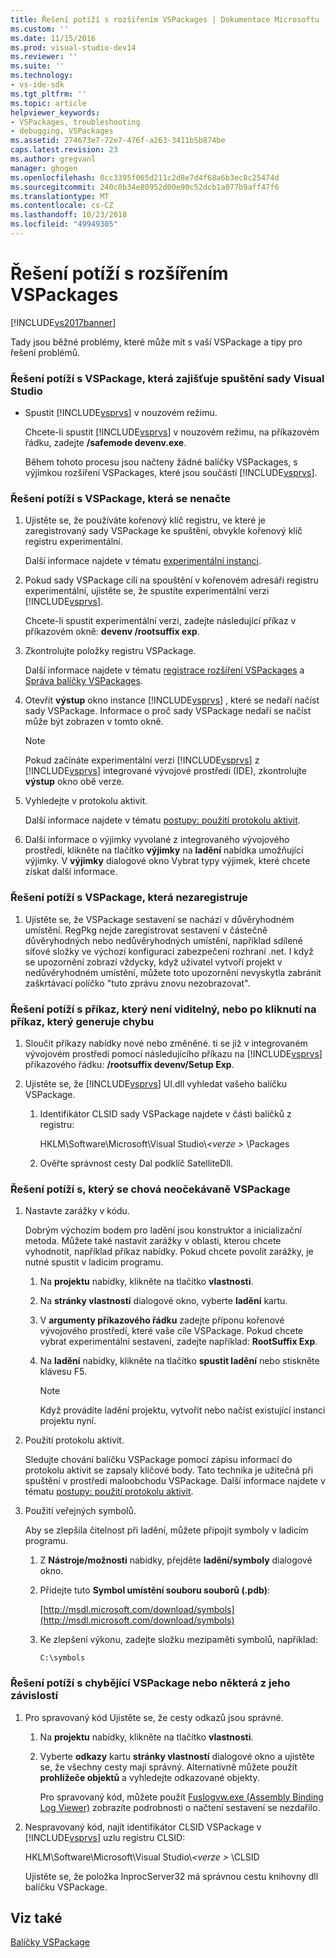 ```yaml
---
title: Řešení potíží s rozšířením VSPackages | Dokumentace Microsoftu
ms.custom: ''
ms.date: 11/15/2016
ms.prod: visual-studio-dev14
ms.reviewer: ''
ms.suite: ''
ms.technology:
- vs-ide-sdk
ms.tgt_pltfrm: ''
ms.topic: article
helpviewer_keywords:
- VSPackages, troubleshooting
- debugging, VSPackages
ms.assetid: 274673e7-72e7-476f-a263-3411b5b874be
caps.latest.revision: 23
ms.author: gregvanl
manager: ghogen
ms.openlocfilehash: 0cc3395f065d211c2d8e7d4f68a6b3ec8c25474d
ms.sourcegitcommit: 240c8b34e80952d00e90c52dcb1a077b9aff47f6
ms.translationtype: MT
ms.contentlocale: cs-CZ
ms.lasthandoff: 10/23/2018
ms.locfileid: "49949305"
---
```

# <a name="troubleshooting-vspackages"></a>Řešení potíží s rozšířením VSPackages
[!INCLUDE[vs2017banner](../includes/vs2017banner.md)]

Tady jsou běžné problémy, které může mít s vaší VSPackage a tipy pro řešení problémů.  
  
### <a name="to-troubleshoot-a-vspackage-that-keeps-visual-studio-from-starting"></a>Řešení potíží s VSPackage, která zajišťuje spuštění sady Visual Studio  
  
-   Spustit [!INCLUDE[vsprvs](../includes/vsprvs-md.md)] v nouzovém režimu.  
  
     Chcete-li spustit [!INCLUDE[vsprvs](../includes/vsprvs-md.md)] v nouzovém režimu, na příkazovém řádku, zadejte **/safemode devenv.exe**.  
  
     Během tohoto procesu jsou načteny žádné balíčky VSPackages, s výjimkou rozšíření VSPackages, které jsou součástí [!INCLUDE[vsprvs](../includes/vsprvs-md.md)].  
  
### <a name="to-troubleshoot-a-vspackage-that-does-not-load"></a>Řešení potíží s VSPackage, která se nenačte  
  
1.  Ujistěte se, že používáte kořenový klíč registru, ve které je zaregistrovaný sady VSPackage ke spuštění, obvykle kořenový klíč registru experimentální.  
  
     Další informace najdete v tématu [experimentální instanci](../extensibility/the-experimental-instance.md).  
  
2.  Pokud sady VSPackage cílí na spouštění v kořenovém adresáři registru experimentální, ujistěte se, že spustíte experimentální verzi [!INCLUDE[vsprvs](../includes/vsprvs-md.md)].  
  
     Chcete-li spustit experimentální verzi, zadejte následující příkaz v příkazovém okně: **devenv /rootsuffix exp**.  
  
3.  Zkontrolujte položky registru VSPackage.  
  
     Další informace najdete v tématu [registrace rozšíření VSPackages](http://msdn.microsoft.com/en-us/31e6050f-1457-4849-944a-a3c36b76f3dd) a [Správa balíčky VSPackages](../extensibility/managing-vspackages.md).  
  
4.  Otevřít **výstup** okno instance [!INCLUDE[vsprvs](../includes/vsprvs-md.md)] , které se nedaří načíst sady VSPackage. Informace o proč sady VSPackage nedaří se načíst může být zobrazen v tomto okně.  
  
    > [!NOTE]
    >  Pokud začínáte experimentální verzi [!INCLUDE[vsprvs](../includes/vsprvs-md.md)] z [!INCLUDE[vsprvs](../includes/vsprvs-md.md)] integrované vývojové prostředí (IDE), zkontrolujte **výstup** okno obě verze.  
  
5.  Vyhledejte v protokolu aktivit.  
  
     Další informace najdete v tématu [postupy: použití protokolu aktivit](../extensibility/how-to-use-the-activity-log.md).  
  
6.  Další informace o výjimky vyvolané z integrovaného vývojového prostředí, klikněte na tlačítko **výjimky** na **ladění** nabídka umožňující výjimky. V **výjimky** dialogové okno Vybrat typy výjimek, které chcete získat další informace.  
  
### <a name="to-troubleshoot-a-vspackage-that-does-not-register"></a>Řešení potíží s VSPackage, která nezaregistruje  
  
1.  Ujistěte se, že VSPackage sestavení se nachází v důvěryhodném umístění. RegPkg nejde zaregistrovat sestavení v částečně důvěryhodných nebo nedůvěryhodných umístění, například sdílené síťové složky ve výchozí konfiguraci zabezpečení rozhraní .net. I když se upozornění zobrazí vždycky, když uživatel vytvoří projekt v nedůvěryhodném umístění, můžete toto upozornění nevyskytla zabránit zaškrtávací políčko "tuto zprávu znovu nezobrazovat".  
  
### <a name="to-troubleshoot-a-command-that-is-not-visible-or-that-generates-an-error-when-you-click-a-command"></a>Řešení potíží s příkaz, který není viditelný, nebo po kliknutí na příkaz, který generuje chybu  
  
1.  Sloučit příkazy nabídky nové nebo změněné. ti se již v integrovaném vývojovém prostředí pomocí následujícího příkazu na [!INCLUDE[vsprvs](../includes/vsprvs-md.md)] příkazového řádku: **/rootsuffix devenv/Setup Exp**.  
  
2.  Ujistěte se, že [!INCLUDE[vsprvs](../includes/vsprvs-md.md)] UI.dll vyhledat vašeho balíčku VSPackage.  
  
    1.  Identifikátor CLSID sady VSPackage najdete v části balíčků z registru:  
  
         HKLM\Software\Microsoft\Visual Studio\\*\<verze >* \Packages  
  
    2.  Ověřte správnost cesty Dal podklíč SatelliteDll.  
  
### <a name="to-troubleshoot-a-vspackage-that-behaves-unexpectedly"></a>Řešení potíží s, který se chová neočekávaně VSPackage  
  
1.  Nastavte zarážky v kódu.  
  
     Dobrým výchozím bodem pro ladění jsou konstruktor a inicializační metoda. Můžete také nastavit zarážky v oblasti, kterou chcete vyhodnotit, například příkaz nabídky. Pokud chcete povolit zarážky, je nutné spustit v ladicím programu.  
  
    1.  Na **projektu** nabídky, klikněte na tlačítko **vlastnosti**.  
  
    2.  Na **stránky vlastností** dialogové okno, vyberte **ladění** kartu.  
  
    3.  V **argumenty příkazového řádku** zadejte příponu kořenové vývojového prostředí, které vaše cíle VSPackage. Pokud chcete vybrat experimentální sestavení, zadejte například: **RootSuffix Exp**.  
  
    4.  Na **ladění** nabídky, klikněte na tlačítko **spustit ladění** nebo stiskněte klávesu F5.  
  
        > [!NOTE]
        >  Když provádíte ladění projektu, vytvořit nebo načíst existující instanci projektu nyní.  
  
2.  Použití protokolu aktivit.  
  
     Sledujte chování balíčku VSPackage pomocí zápisu informací do protokolu aktivit se zapsaly klíčové body. Tato technika je užitečná při spuštění v prostředí maloobchodu VSPackage. Další informace najdete v tématu [postupy: použití protokolu aktivit](../extensibility/how-to-use-the-activity-log.md).  
  
3.  Použití veřejných symbolů.  
  
     Aby se zlepšila čitelnost při ladění, můžete připojit symboly v ladicím programu.  
  
    1.  Z **Nástroje/možnosti** nabídky, přejděte **ladění/symboly** dialogové okno.  
  
    2.  Přidejte tuto **Symbol umístění souboru souborů (.pdb)**:  
  
         [http://msdl.microsoft.com/download/symbols](http://msdl.microsoft.com/download/symbols)  
  
    3.  Ke zlepšení výkonu, zadejte složku mezipaměti symbolů, například:  
  
        ```  
        C:\symbols  
        ```  
  
### <a name="to-troubleshoot-a-missing-vspackage-or-one-of-its-dependencies"></a>Řešení potíží s chybějící VSPackage nebo některá z jeho závislostí  
  
1. Pro spravovaný kód Ujistěte se, že cesty odkazů jsou správné.  
  
   1.  Na **projektu** nabídky, klikněte na tlačítko **vlastnosti**.  
  
   2.  Vyberte **odkazy** kartu **stránky vlastností** dialogové okno a ujistěte se, že všechny cesty mají správný. Alternativně můžete použít **prohlížeče objektů** a vyhledejte odkazované objekty.  
  
        Pro spravovaný kód, můžete použít [Fuslogvw.exe (Assembly Binding Log Viewer)](http://msdn.microsoft.com/library/e32fa443-0778-4cc3-bf36-5c8ea297d296) zobrazíte podrobnosti o načtení sestavení se nezdařilo.  
  
2. Nespravovaný kód, najít identifikátor CLSID VSPackage v [!INCLUDE[vsprvs](../includes/vsprvs-md.md)] uzlu registru CLSID:  
  
    HKLM\Software\Microsoft\Visual Studio\\*\<verze >* \CLSID  
  
   Ujistěte se, že položka InprocServer32 má správnou cestu knihovny dll balíčku VSPackage.  
  
## <a name="see-also"></a>Viz také  
 [Balíčky VSPackage](../extensibility/internals/vspackages.md)

